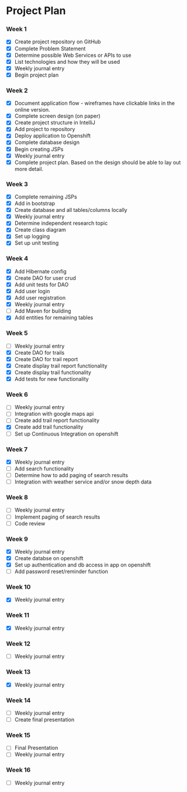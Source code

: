 # Project Plan

### Week 1
- [X] Create project repository on GitHub
- [X] Complete Problem Statement
- [X] Determine possible Web Services or APIs to use
- [X] List technologies and how they will be used
- [X] Weekly journal entry
- [X] Begin project plan

### Week 2
- [X] Document application flow - wireframes have clickable links in the online version.
- [X] Complete screen design (on paper)
- [X] Create project structure in IntelliJ
- [X] Add project to repository
- [X] Deploy application to Openshift
- [X] Complete database design
- [X] Begin creating JSPs
- [X] Weekly journal entry
- [X] Complete project plan. Based on the design should be able to lay out 
more detail.

### Week 3
- [X] Complete remaining JSPs
- [X] Add in bootstrap
- [X] Create database and all tables/columns locally
- [X] Weekly journal entry
- [X] Determine independent research topic
- [X] Create class diagram
- [X] Set up logging
- [X] Set up unit testing

### Week 4
- [X] Add Hibernate config
- [X] Create DAO for user crud
- [X] Add unit tests for DAO
- [X] Add user login  
- [X] Add user registration
- [X] Weekly journal entry
- [ ] Add Maven for building
- [X] Add entities for remaining tables

### Week 5

- [ ] Weekly journal entry
- [X] Create DAO for trails
- [X] Create DAO for trail report
- [X] Create display trail report functionality
- [X] Create display trail functionality
- [X] Add tests for new functionality

### Week 6
- [ ] Weekly journal entry
- [ ] Integration with google maps api
- [ ] Create add trail report functionality
- [X] Create add trail functionality
- [ ] Set up Continuous Integration on openshift

### Week 7
- [X] Weekly journal entry
- [ ] Add search functionality
- [ ] Determine how to add paging of search results
- [ ] Integration with weather service and/or snow depth data

### Week 8
- [ ] Weekly journal entry
- [ ] Implement paging of search results
- [ ] Code review

### Week 9
- [X] Weekly journal entry
- [X] Create databse on openshift
- [X] Set up authentication and db access in app on openshift
- [ ] Add password reset/reminder function

### Week 10
- [X] Weekly journal entry

### Week 11
- [X] Weekly journal entry

### Week 12
- [ ] Weekly journal entry

### Week 13
- [X] Weekly journal entry

### Week 14
- [ ] Weekly journal entry
- [ ] Create final presentation

### Week 15
- [ ] Final Presentation
- [ ] Weekly journal entry

### Week 16
- [ ] Weekly journal entry








